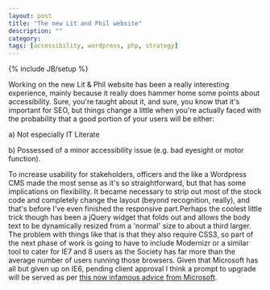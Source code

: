 ```yaml
---
layout: post
title: "The new Lit and Phil website"
description: ""
category: 
tags: [accessibility, wordpress, php, strategy]
---
```

{% include JB/setup %}

Working on the new Lit &amp; Phil website has been a really interesting experience, mainly because it really does hammer home some points about accessibility. Sure, you're taught about it, and sure, you know that it's important for SEO, but things change a little when you're actually faced with the probability that a good portion of your users will be either:

a) Not especially IT Literate 

b) Possessed of a minor accessibility issue (e.g. bad eyesight or motor function). 

To increase usability for stakeholders, officers and the like a Wordpress CMS made the most sense as it's so straightforward, but that has some implications on flexibility. It became necessary to strip out most of the stock code and completely change the layout (beyond recognition, really), and that's before I've even finished the responsive part.Perhaps the coolest little trick though has been a jQuery widget that folds out and allows the body text to be dynamically resized from a 'normal' size to about a third larger. The problem with things like that is that they also require CSS3, so part of the next phase of work is going to have to include Modernizr or a similar tool to cater for IE7 and 8 users as the Society has far more than the average number of users running those browsers. Given that Microsoft has all but given up on IE6, pending client approval I think a prompt to upgrade will be served as per <a href="http://www.ie6countdown.com/">this now infamous advice from Microsoft</a>.